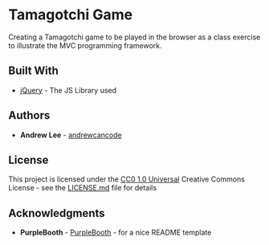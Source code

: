 # Tamagotchi Game

Creating a Tamagotchi game to be played in the browser as a class exercise to illustrate the MVC programming framework.

## Built With

  - [jQuery](https://code.jquery.com/) - The JS Library used

## Authors

* **Andrew Lee** - [andrewcancode](https://github.com/andrewcancode)

## License

This project is licensed under the [CC0 1.0 Universal](LICENSE.md)
Creative Commons License - see the [LICENSE.md](LICENSE.md) file for
details

## Acknowledgments

  - **PurpleBooth** - [PurpleBooth](https://github.com/PurpleBooth/a-good-readme-template) - for a nice README template